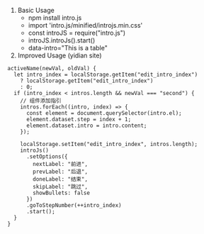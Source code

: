 
1. Basic Usage
    + npm install intro.js
    + import 'intro.js/minified/introjs.min.css'
    + const introJS = require("intro.js")
    + introJS.introJs().start()
    + data-intro="This is a table"
2. Improved Usage (yidian site)
```
activeName(newVal, oldVal) {
  let intro_index = localStorage.getItem("edit_intro_index")
    ? localStorage.getItem("edit_intro_index")
    : 0;
  if (intro_index < intros.length && newVal === "second") {
    // 组件添加指引
    intros.forEach((intro, index) => {
      const element = document.querySelector(intro.el);
      element.dataset.step = index + 1;
      element.dataset.intro = intro.content;
    });

    localStorage.setItem("edit_intro_index", intros.length);
    introJs()
      .setOptions({
        nextLabel: "前进",
        prevLabel: "后退",
        doneLabel: "结束",
        skipLabel: "跳过",
        showBullets: false
      })
      .goToStepNumber(++intro_index)
      .start();
  }
}
```
